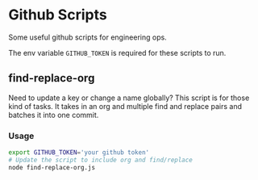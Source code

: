 # Github Scripts

Some useful github scripts for engineering ops.

The env variable `GITHUB_TOKEN` is required for these scripts to run.

## find-replace-org

Need to update a key or change a name globally? This script is for those kind of tasks.
It takes in an org and multiple find and replace pairs and batches it into one commit.

### Usage

```bash
export GITHUB_TOKEN='your github token'
# Update the script to include org and find/replace
node find-replace-org.js
```

